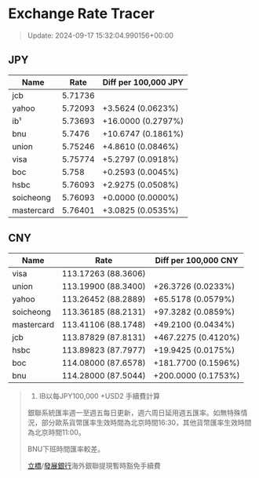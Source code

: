 # Exchange Rate Tracer

> Update: 2024-09-17 15:32:04.990156+00:00

## JPY

| Name       |    Rate | Diff per 100,000 JPY   |
|------------|---------|------------------------|
| jcb        | 5.71736 |                        |
| yahoo      | 5.72093 | +3.5624 (0.0623%)      |
| ib¹        | 5.73693 | +16.0000 (0.2797%)     |
| bnu        | 5.7476  | +10.6747 (0.1861%)     |
| union      | 5.75246 | +4.8610 (0.0846%)      |
| visa       | 5.75774 | +5.2797 (0.0918%)      |
| boc        | 5.758   | +0.2593 (0.0045%)      |
| hsbc       | 5.76093 | +2.9275 (0.0508%)      |
| soicheong  | 5.76093 | +0.0000 (0.0000%)      |
| mastercard | 5.76401 | +3.0825 (0.0535%)      |

## CNY

| Name       | Rate                | Diff per 100,000 CNY   |
|------------|---------------------|------------------------|
| visa       | 113.17263	(88.3606) |                        |
| union      | 113.19900	(88.3400) | +26.3726 (0.0233%)     |
| yahoo      | 113.26452	(88.2889) | +65.5178 (0.0579%)     |
| soicheong  | 113.36185	(88.2131) | +97.3282 (0.0859%)     |
| mastercard | 113.41106	(88.1748) | +49.2100 (0.0434%)     |
| jcb        | 113.87829	(87.8131) | +467.2275 (0.4120%)    |
| hsbc       | 113.89823	(87.7977) | +19.9425 (0.0175%)     |
| boc        | 114.08000	(87.6578) | +181.7700 (0.1596%)    |
| bnu        | 114.28000	(87.5044) | +200.0000 (0.1753%)    |


> 1. IB以每JPY100,000 +USD2 手續費計算
>
> 銀聯系統匯率週一至週五每日更新，週六周日延用週五匯率。如無特殊情況，部分歐系貨幣匯率生效時間為北京時間16:30，其他貨幣匯率生效時間為北京時間11:00。
>
> BNU下班時間匯率較差。
>
> [立橋](https://www.wlbank.com.mo/uploads/ueditor/file/20181211/1544536513900230.pdf)/[發展銀行](https://www.mdb.com.mo/Service_Charges_20230728.pdf)海外銀聯提現暫時豁免手續費

